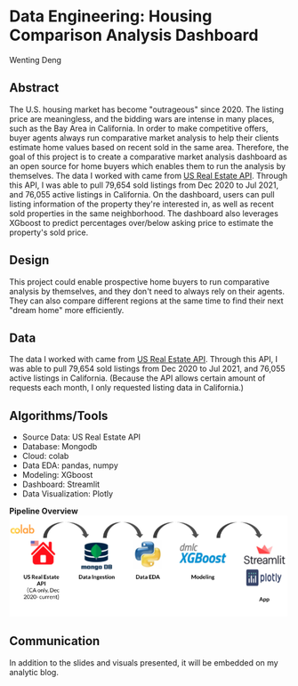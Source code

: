 # Data Engineering: Housing Comparison Analysis Dashboard
Wenting Deng

## Abstract
The U.S. housing market has become "outrageous" since 2020. The listing price are meaningless, and the bidding wars are intense in many places, such as the Bay Area in California. In order to make competitive offers, buyer agents always run comparative market analysis to help their clients estimate home values based on recent sold in the same area. Therefore, the goal of this project is to create a comparative market analysis dashboard as an open source for home buyers which enables them to run the analysis by themselves. The data I worked with came from [US Real Estate API](https://rapidapi.com/datascraper/api/us-real-estate/). Through this API, I was able to pull 79,654 sold listings from Dec 2020 to Jul 2021, and 76,055 active listings in California. On the dashboard, users can pull listing information of the property they're interested in, as well as recent sold properties in the same neighborhood. The dashboard also leverages XGboost to predict percentages over/below asking price to estimate the property's sold price.

## Design
This project could enable prospective home buyers to run comparative analysis by themselves, and they don't need to always rely on their agents. They can also compare different regions at the same time to find their next "dream home" more efficiently.

## Data
The data I worked with came from [US Real Estate API](https://rapidapi.com/datascraper/api/us-real-estate/). Through this API, I was able to pull 79,654 sold listings from Dec 2020 to Jul 2021, and 76,055 active listings in California. (Because the API allows certain amount of requests each month, I only requested listing data in California.)

## Algorithms/Tools
* Source Data: US Real Estate API
* Database: Mongodb
* Cloud: colab
* Data EDA: pandas, numpy
* Modeling: XGboost
* Dashboard: Streamlit
* Data Visualization: Plotly

**Pipeline Overview**
<img src="images/pipeline.png" width=500>

## Communication
In addition to the slides and visuals presented, it will be embedded on my analytic blog.
